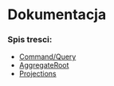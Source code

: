 # Dokumentacja 
### Spis tresci:
* [Command/Query](./command_query_pl.md)
* [AggregateRoot](./aggregateRoot_pl.md)
* [Projections](./projections_pl.md)
